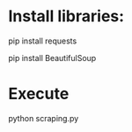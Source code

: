# Install libraries:

pip install requests

pip install BeautifulSoup

# Execute
python scraping.py


